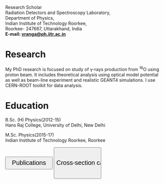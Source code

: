 <style>
#btn{width:150px;height:40px;font-size:20px;}
</style>

Research Scholar\
Radiation Detectors and Spectroscopy Laboratory,\
Department of Physics,\
Indian Institute of Technology Roorkee,\
Roorkee- 247667, Uttarakhand, India\
**E-mail: vranga@ph.iitr.ac.in**

# Research
My PhD research is focused on study of &gamma;-rays production from <sup>16</sup>O using proton beam. It includes theoretical analysis using optical model potential as well as beam-line experiment and realistic GEANT4 simulations. I use CERN-ROOT toolkit for data analysis.

# Education
B.Sc. (H) Physics(2012-15)\
Hans Raj College, University of Delhi, New Delhi

M.Sc. Physics(2015-17)\
Indian Institute of Technology Roorkee, Roorkee


<a href="https://rangavirender.github.io/mywebsite/publications">
<input id="btn" type=button value="Publications"></a>
<a href="https://rangavirender.github.io/mywebsite/crxncal">
<input style=width:150px;height:100px;font-size:20px; type=button value="Cross-section calculator"></a>
 
